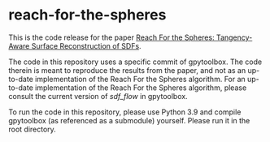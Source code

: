# reach-for-the-spheres

This is the code release for the paper [Reach For the Spheres:
Tangency-Aware Surface Reconstruction of SDFs](https://odedstein.com/projects/reach-for-the-spheres/).

The code in this repository uses a specific commit of gpytoolbox.
The code therein is meant to reproduce the results from the paper, and not as an up-to-date implementation of the Reach For the Spheres algorithm.
For an up-to-date implementation of the Reach For the Spheres algorithm, please consult the current version of _sdf_flow_ in gpytoolbox.

To run the code in this repository, please use Python 3.9 and compile gpytoolbox (as referenced as a submodule) yourself.
Please run it in the root directory.
